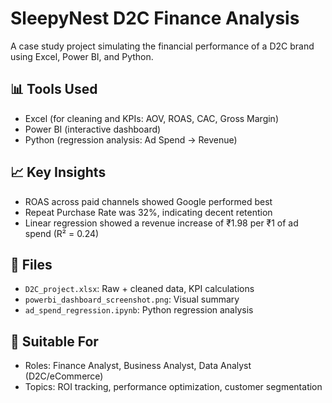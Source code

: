 # SleepyNest D2C Finance Analysis

A case study project simulating the financial performance of a D2C brand using Excel, Power BI, and Python.

## 📊 Tools Used
- Excel (for cleaning and KPIs: AOV, ROAS, CAC, Gross Margin)
- Power BI (interactive dashboard)
- Python (regression analysis: Ad Spend → Revenue)

## 📈 Key Insights
- ROAS across paid channels showed Google performed best
- Repeat Purchase Rate was 32%, indicating decent retention
- Linear regression showed a revenue increase of ₹1.98 per ₹1 of ad spend (R² = 0.24)

## 📂 Files
- `D2C_project.xlsx`: Raw + cleaned data, KPI calculations
- `powerbi_dashboard_screenshot.png`: Visual summary
- `ad_spend_regression.ipynb`: Python regression analysis

## 💼 Suitable For
- Roles: Finance Analyst, Business Analyst, Data Analyst (D2C/eCommerce)
- Topics: ROI tracking, performance optimization, customer segmentation
